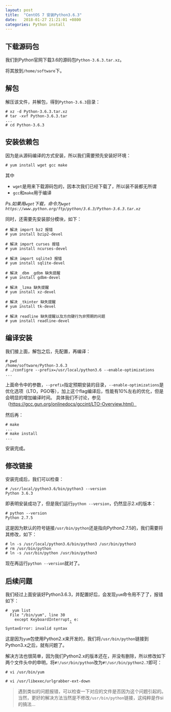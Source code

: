```yaml
---
layout: post
title:  "CentOS 7 安装Python3.6.3"
date:   2018-01-27 21:21:01 +0800
categories: Python install
---
```


## 下载源码包

我们到Python官网下载3.6的源码包`Python-3.6.3.tar.xz`。

将其放到`/home/software`下。

## 解包

解压该文件，并解包，得到`Python-3.6.3`目录：

```
# xz -d Python-3.6.3.tar.xz
# tar -xvf Python-3.6.3.tar
...
# cd Python-3.6.3
```

## 安装依赖包

因为是从源码编译的方式安装，所以我们需要预先安装好环境：

```
# yum install wget gcc make
```

其中

- `wget`是用来下载源码包的，因本次我们已经下载了，所以装不装都无所谓
- `gcc`和`make`用于编译

*Ps.如果用`wget`下载，命令为`wget https://www.python.org/ftp/python/3.6.3/Python-3.6.3.tar.xz`*

同时，还需要先安装部分模块，如下：

```
# 解决 import bz2 报错
# yum install bzip2-devel

# 解决 import curses 报错
# yum install ncurses-devel

# 解决 import sqlite3 报错
# yum install sqlite-devel

# 解决 _dbm _gdbm 缺失提醒
# yum install gdbm-devel

# 解决 _lzma 缺失提醒
# yum install xz-devel

# 解决 _tkinter 缺失提醒
# yum install tk-devel

# 解决 readline 缺失提醒以及方向键行为非预期的问题
# yum install readline-devel
```

## 编译安装

我们接上面，解包之后，先配置，再编译：

```
# pwd
/home/software/Python-3.6.3
# ./configre --prefix=/usr/local/python3.6 --enable-optimizations
...
```

上面命令中的参数，`--prefix`指定预期安装的目录，`--enable-optimizations`是优化选项（LTO，PGO等），加上这个flag编译后，性能有10%左右的优化，但是会明显的增加编译时间。
具体我们不讨论，参见（https://gcc.gun.org/onlinedocs/gccint/LTO-Overview.html）

然后再：

```
# make
...
# make install
...
```

安装完成。

## 修改链接

安装完成后，我们可以检查：

```
# /usr/local/python3.6/bin/python3 --version
Python 3.6.3
```

即表明安装成功了，但是我们运行`python --version`，仍然显示2.x的版本：

```
# python --version
Python 2.7.5
```

这是因为默认的符号链接`/usr/bin/python`还是指向Python2.7.5的，我们需要将其修改，如下：

```
# ln -s /usr/local/python3.6/bin/python3 /usr/bin/python3
# rm /usr/bin/python
# ln -s /usr/bin/python /usr/bin/python3
```

现在再运行`python --version`就对了。

## 后续问题

我们经过上面安装好Python3.6.3，并配置好后，会发现`yum`命令用不了了，报错如下：

```
#  yum list
  File "/bin/yum", line 30
    except KeyboardInterrupt, e:
                            ^
SyntaxError: invalid syntax
```

这是因为`yum`包使用Python2.x来开发的，我们将`/usr/bin/python`链接到Python3.x之后，就有问题了。

解决方法也很简单，因为我们Python2.x的版本还在，并没有删除，所以修改如下两个文件头中的申明，将`#!/usr/bin/python`改为`#!/usr/bin/python2.7`即可：

```
# vi /usr/bin/yum

# vi /usr/libexec/urlgrabber-ext-down
```

> 遇到类似的问题报错，可以检查一下对应的文件是否因为这个问题引起的。
> 当然，更好的解决方法当然是不修改`/usr/bin/python`链接，这纯粹是作si的搞法...
